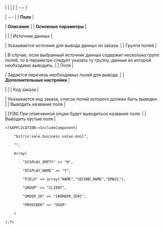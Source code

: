 |  |  |  |
| --- |

| --- |
| **Поле** |

| **Описание** |
| **Основные параметры** |

| |
| Источник данных |

| Указывается источник для вывода данных из заказа. |
| Группа полей |

| В случае, если выбранный источник данных содержит несколько групп полей, то в параметре следует указать ту группу, данные из которой необходимо выводить. |
| Поля |

| Задается перечень необходимых полей для вывода. |
| **Дополнительные настройки** |

| |
| Код заказа |

| Указывается код заказа, список полей которого должен быть выведен. |
| Выводить название поля |

| [Y|N] При отмеченной опции будет выводиться название поля. |
| Выводить пустые поля |

```
<?$APPLICATION->IncludeComponent(

	"bitrix:sale.business.value.mail",

	"",

	Array(

		"DISPLAY_EMPTY" => "N",

		"DISPLAY_NAME" => "Y",

		"FIELD" => array("NAME","SECOND_NAME","EMAIL"),

		"GROUP" => "CLIENT",

		"ORDER_ID" => "{#ORDER_ID#}",

		"PROVIDER" => "USER"

	)

);?>
```